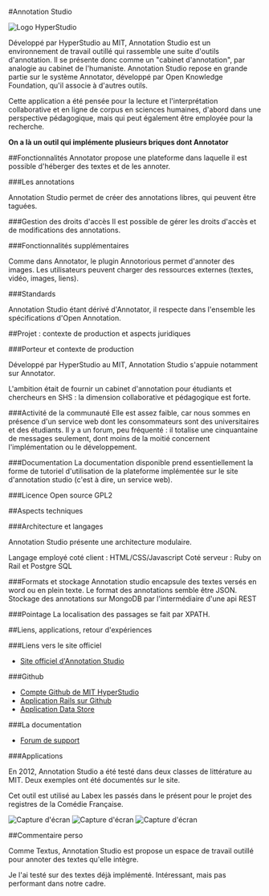 #Annotation Studio

![Logo HyperStudio](https://github.com/guidesDeParis/annotation/raw/master/Images/AnnotationStudio-HyperStudioMIT-Logo.jpg)

Développé par HyperStudio au MIT, Annotation Studio est un environnement de travail outillé qui rassemble une suite d'outils d'annotation. Il se présente donc comme un "cabinet d'annotation", par analogie au cabinet de l'humaniste. 
Annotation Studio repose en grande partie sur le système Annotator, développé par Open Knowledge Foundation, qu'il associe à d'autres outils. 

Cette application a été pensée pour la lecture et l'interprétation collaborative et en ligne de corpus en sciences humaines, d'abord dans une perspective pédagogique, mais qui peut également être employée pour la recherche. 

**On a là un outil qui implémente plusieurs briques dont Annotator**

##Fonctionnalités
 Annotator propose une plateforme dans laquelle il est possible d'héberger des textes et de les annoter. 
 
###Les annotations

Annotation Studio permet de créer des annotations libres, qui peuvent être taguées. 

###Gestion des droits d'accès 
Il est possible de gérer les droits d'accès et de modifications des annotations.

###Fonctionnalités supplémentaires

Comme dans Annotator, le plugin Annotorious permet d'annoter des images. Les utilisateurs peuvent charger des ressources externes (textes, vidéo, images, liens).   

###Standards

Annotation Studio étant dérivé d'Annotator, il respecte dans l'ensemble les spécifications d'Open Annotation.


##Projet : contexte de production et aspects juridiques

###Porteur et contexte de production

Développé par HyperStudio au MIT, Annotation Studio s'appuie notamment sur Annotator.

L'ambition était de fournir un cabinet d'annotation pour étudiants et chercheurs en SHS : la dimension collaborative et pédagogique est forte. 


###Activité de la communauté
Elle est assez faible, car nous sommes en présence d'un service web dont les consommateurs sont des universitaires et des étudiants. 
Il y a un forum, peu fréquenté : il totalise une cinquantaine de messages seulement, dont moins de la moitié concernent l'implémentation ou le développement. 


###Documentation
La documentation disponible prend essentiellement la forme de tutoriel d'utilisation de la plateforme implémentée sur le site d'annotation studio (c'est à dire, un service web). 

###Licence
Open source GPL2

##Aspects techniques

###Architecture et langages

Annotation Studio présente une architecture modulaire. 

Langage employé coté client : HTML/CSS/Javascript
Coté serveur : Ruby on Rail et Postgre SQL

###Formats et stockage
Annotation studio encapsule des textes versés en word ou en plein texte. 
Le format des annotations semble être JSON.
Stockage des annotations sur MongoDB par l'intermédiaire d'une api REST

###Pointage
La localisation des passages se fait par XPATH. 

##Liens, applications, retour d'expériences

###Liens vers le site officiel
- [Site officiel d'Annotation Studio](http://www.annotationstudio.org/)

###Github
- [Compte Github de MIT HyperStudio](https://github.com/hyperstudio)
- [Application Rails sur Github](https://github.com/hyperstudio/Annotation-Studio)
- [Application Data Store](https://github.com/hyperstudio/MIT-Annotation-Data-Store)

###La documentation
- [Forum de support](http://support.annotationstudio.org/)


###Applications

En 2012, Annotation Studio a été testé dans deux classes de littérature au MIT. 
Deux exemples ont été documentés sur le site. 

Cet outil est utilisé au Labex les passés dans le présent pour le projet des registres de la Comédie Française. 

![Capture d'écran](https://github.com/guidesDeParis/annotation/raw/master/Images/AnnotationStudio-plateforme-general.jpg)
![Capture d'écran](https://github.com/guidesDeParis/annotation/raw/master/Images/AnnotationStudio-exemple.jpg)
![Capture d'écran](https://github.com/guidesDeParis/annotation/raw/master/Images/AnnotationStudio-plateforme-exemple.JPG)

##Commentaire perso

Comme Textus, Annotation Studio est propose un espace de travail outillé pour annoter des textes qu'elle intègre. 

Je l'ai testé sur des textes déjà implémenté. Intéressant, mais pas performant dans notre cadre.  

